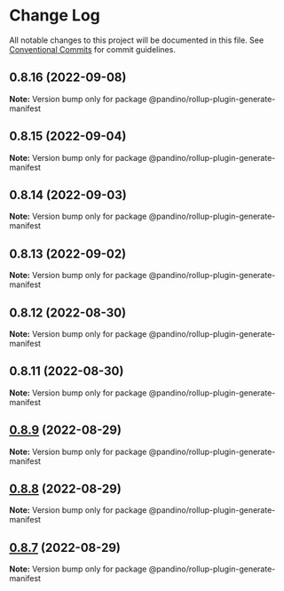 # Change Log

All notable changes to this project will be documented in this file.
See [Conventional Commits](https://conventionalcommits.org) for commit guidelines.

## 0.8.16 (2022-09-08)

**Note:** Version bump only for package @pandino/rollup-plugin-generate-manifest

## 0.8.15 (2022-09-04)

**Note:** Version bump only for package @pandino/rollup-plugin-generate-manifest

## 0.8.14 (2022-09-03)

**Note:** Version bump only for package @pandino/rollup-plugin-generate-manifest

## 0.8.13 (2022-09-02)

**Note:** Version bump only for package @pandino/rollup-plugin-generate-manifest

## 0.8.12 (2022-08-30)

**Note:** Version bump only for package @pandino/rollup-plugin-generate-manifest

## 0.8.11 (2022-08-30)

**Note:** Version bump only for package @pandino/rollup-plugin-generate-manifest

## [0.8.9](https://github.com/BlackBeltTechnology/pandino/compare/v0.8.8...v0.8.9) (2022-08-29)

**Note:** Version bump only for package @pandino/rollup-plugin-generate-manifest

## [0.8.8](https://github.com/BlackBeltTechnology/pandino/compare/v0.8.7...v0.8.8) (2022-08-29)

**Note:** Version bump only for package @pandino/rollup-plugin-generate-manifest

## [0.8.7](https://github.com/BlackBeltTechnology/pandino/compare/v0.8.6...v0.8.7) (2022-08-29)

**Note:** Version bump only for package @pandino/rollup-plugin-generate-manifest
